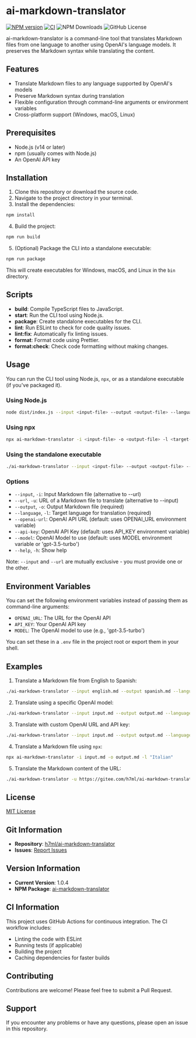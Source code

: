 # ai-markdown-translator

[![NPM version](https://img.shields.io/npm/v/ai-markdown-translator.svg?style=flat)](https://www.npmjs.org/package/ai-markdown-translator)
[![CI](https://github.com/h7ml/ai-markdown-translator/actions/workflows/ci.yml/badge.svg)](https://github.com/h7ml/ai-markdown-translator/actions/workflows/ci.yml)
![NPM Downloads](https://img.shields.io/npm/dw/ai-markdown-translator)
![GitHub License](https://img.shields.io/github/license/h7ml/ai-markdown-translator)

ai-markdown-translator is a command-line tool that translates Markdown files from one language to another using OpenAI's language models. It preserves the Markdown syntax while translating the content.

## Features

- Translate Markdown files to any language supported by OpenAI's models
- Preserve Markdown syntax during translation
- Flexible configuration through command-line arguments or environment variables
- Cross-platform support (Windows, macOS, Linux)

## Prerequisites

- Node.js (v14 or later)
- npm (usually comes with Node.js)
- An OpenAI API key

## Installation

1. Clone this repository or download the source code.
2. Navigate to the project directory in your terminal.
3. Install the dependencies:

```bash
npm install
```

4. Build the project:

```bash
npm run build
```

5. (Optional) Package the CLI into a standalone executable:

```bash
npm run package
```

This will create executables for Windows, macOS, and Linux in the `bin` directory.

## Scripts

- **build**: Compile TypeScript files to JavaScript.
- **start**: Run the CLI tool using Node.js.
- **package**: Create standalone executables for the CLI.
- **lint**: Run ESLint to check for code quality issues.
- **lint:fix**: Automatically fix linting issues.
- **format**: Format code using Prettier.
- **format:check**: Check code formatting without making changes.

## Usage

You can run the CLI tool using Node.js, `npx`, or as a standalone executable (if you've packaged it).

### Using Node.js

```bash
node dist/index.js --input <input-file> --output <output-file> --language <target-language> [options]
```

### Using npx

```bash
npx ai-markdown-translator -i <input-file> -o <output-file> -l <target-language> [options]
```

### Using the standalone executable

```bash
./ai-markdown-translator --input <input-file> --output <output-file> --language <target-language> [options]
```

### Options

- `--input`, `-i`: Input Markdown file (alternative to --url)
- `--url`, `-u`: URL of a Markdown file to translate (alternative to --input)
- `--output`, `-o`: Output Markdown file (required)
- `--language`, `-l`: Target language for translation (required)
- `--openai-url`: OpenAI API URL (default: uses OPENAI_URL environment variable)
- `--api-key`: OpenAI API Key (default: uses API_KEY environment variable)
- `--model`: OpenAI Model to use (default: uses MODEL environment variable or 'gpt-3.5-turbo')
- `--help`, `-h`: Show help

Note: `--input` and `--url` are mutually exclusive - you must provide one or the other.

## Environment Variables

You can set the following environment variables instead of passing them as command-line arguments:

- `OPENAI_URL`: The URL for the OpenAI API
- `API_KEY`: Your OpenAI API key
- `MODEL`: The OpenAI model to use (e.g., 'gpt-3.5-turbo')

You can set these in a `.env` file in the project root or export them in your shell.

## Examples

1. Translate a Markdown file from English to Spanish:

```bash
./ai-markdown-translator --input english.md --output spanish.md --language "Spanish"
```

2. Translate using a specific OpenAI model:

```bash
./ai-markdown-translator --input input.md --output output.md --language "French" --model "gpt-4"
```

3. Translate with custom OpenAI URL and API key:

```bash
./ai-markdown-translator --input input.md --output output.md --language "German" --openai-url "https://api.302.ai/v1/chat/completions" --api-key "sk-302-api-key"
```

4. Translate a Markdown file using `npx`:

```bash
npx ai-markdown-translator -i input.md -o output.md -l "Italian"
```

5. Translate the Markdown content of the URL:

```bash
./ai-markdown-translator -u https://gitee.com/h7ml/ai-markdown-translator/raw/main/README.md -o output.md -l "Italian"
```

## License

[MIT License](LICENSE)

## Git Information

- **Repository**: [h7ml/ai-markdown-translator](https://github.com/h7ml/ai-markdown-translator)
- **Issues**: [Report Issues](https://github.com/h7ml/ai-markdown-translator/issues)

## Version Information

- **Current Version**: 1.0.4
- **NPM Package**: [ai-markdown-translator](https://www.npmjs.com/package/ai-markdown-translator)

## CI Information

This project uses GitHub Actions for continuous integration. The CI workflow includes:

- Linting the code with ESLint
- Running tests (if applicable)
- Building the project
- Caching dependencies for faster builds

## Contributing

Contributions are welcome! Please feel free to submit a Pull Request.

## Support

If you encounter any problems or have any questions, please open an issue in this repository.
